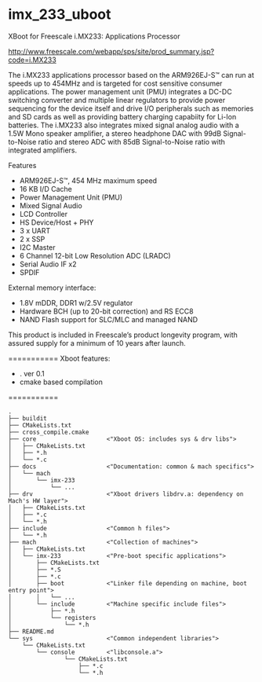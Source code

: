 imx_233_uboot
=============

XBoot for Freescale i.MX233: Applications Processor

http://www.freescale.com/webapp/sps/site/prod_summary.jsp?code=i.MX233

The i.MX233 applications processor based on the ARM926EJ-S™ can run at speeds up to 454MHz and is targeted for cost sensitive consumer applications. The power management unit (PMU) integrates a DC-DC switching converter and multiple linear regulators to provide power sequencing for the device itself and drive I/O peripherals such as memories and SD cards as well as providing battery charging capabiity for Li-Ion batteries. The i.MX233 also integrates mixed signal analog audio with a 1.5W Mono speaker amplifier, a stereo headphone DAC with 99dB Signal-to-Noise ratio and stereo ADC with 85dB Signal-to-Noise ratio with integrated amplifiers. 

Features
- ARM926EJ-S™, 454 MHz maximum speed
- 16 KB I/D Cache
- Power Management Unit (PMU)
- Mixed Signal Audio
- LCD Controller
- HS Device/Host + PHY
- 3 x UART
- 2 x SSP
- I2C Master
- 6 Channel 12-bit Low Resolution ADC (LRADC)
- Serial Audio IF x2
- SPDIF

External memory interface:
- 1.8V mDDR, DDR1 w/2.5V regulator
- Hardware BCH (up to 20-bit correction) and RS ECC8
- NAND Flash support for SLC/MLC and managed NAND

This product is included in Freescale’s product longevity program, with assured supply for a minimum of 10 years after launch.

===========
Xboot features:
- . ver 0.1
- cmake based compilation

===========
```Xboot tree
. 
├── buildit 
├── CMakeLists.txt 
├── cross_compile.cmake
├── core                    <"Xboot OS: includes sys & drv libs">
│   ├── CMakeLists.txt
│   ├── *.h
│   └── *.c
├── docs                    <"Documentation: common & mach specifics">
│   └── mach
│       └── imx-233
│           └── ...
├── drv                     <"Xboot drivers libdrv.a: dependency on Mach's HW layer">
│   ├── CMakeLists.txt
│   ├── *.c
│   └── *.h
├── include                 <"Common h files">
│   └── *.h
├── mach                    <"Collection of machines">
│   ├── CMakeLists.txt
│   └── imx-233             <"Pre-boot specific applications">
│       ├── CMakeLists.txt
│       ├── *.S
│       ├── *.c
│       ├── boot            <"Linker file depending on machine, boot entry point">
│       │   └── ...
│       └── include         <"Machine specific include files">
│           ├── *.h
│           └── registers
│               └── *.h
├── README.md
└── sys                     <"Common independent libraries">
    └── CMakeLists.txt
        └── console         <"libconsole.a">
                └── CMakeLists.txt
                    ├── *.c
                    └── *.h
```

